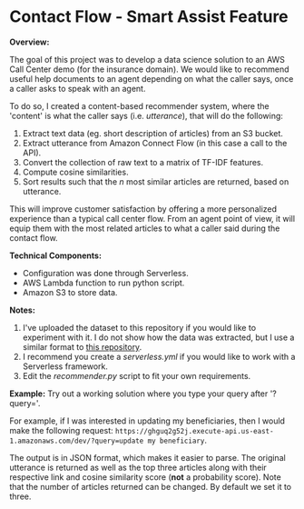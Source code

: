 # Contact Flow - Smart Assist Feature

__Overview:__

The goal of this project was to develop a data science solution to an AWS Call Center demo (for the insurance domain). We would like to recommend useful help documents to an agent depending on what the caller says, once a caller asks to speak with an agent. 

To do so, I created a content-based recommender system, where the 'content' is what the caller says (i.e. *utterance*), that will do the following:

1. Extract text data (eg. short description of articles) from an S3 bucket.
2. Extract utterance from Amazon Connect Flow (in this case a call to the API).
3. Convert the collection of raw text to a matrix of TF-IDF features.
4. Compute cosine similarities.
5. Sort results such that the *n* most similar articles are returned, based on utterance.

This will improve customer satisfaction by offering a more personalized experience than a typical call center flow. From an agent point of view, it will equip them with the most related articles to what a caller said during the contact flow. 

__Technical Components:__

- Configuration was done through Serverless.
- AWS Lambda function to run python script.
- Amazon S3 to store data.

__Notes:__

1. I've uploaded the dataset to this repository if you would like to experiment with it. I do not show how the data was extracted, but I use a similar format to [this repository](https://github.com/escanillans/web_scraping). 
2. I recommend you create a *serverless.yml* if you would like to work with a Serverless framework.
3. Edit the *recommender.py* script to fit your own requirements.

__Example:__
Try out a working solution where you type your query after '?query='. 

For example, if I was interested in updating my beneficiaries, then I would make the following request: `https://ghguq2g52j.execute-api.us-east-1.amazonaws.com/dev/?query=update my beneficiary`.

The output is in JSON format, which makes it easier to parse. The original utterance is returned as well as the top three articles along with their respective link and cosine similarity score (**not** a probability score). Note that the number of articles returned can be changed. By default we set it to three. 
